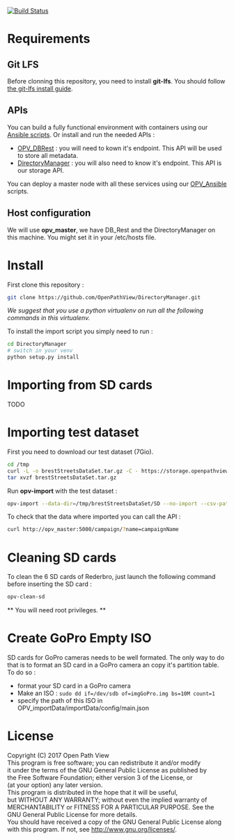 [![Build Status](https://travis-ci.org/OpenPathView/OPV_importData.svg?branch=master)](https://travis-ci.org/OpenPathView/OPV_importData)

# Requirements

## Git LFS
Before clonning this repository, you need to install **git-lfs**. You should follow [the git-lfs install guide](https://help.github.com/articles/installing-git-large-file-storage/).

## APIs
You can build a fully functional environment with containers using our [Ansible scripts](https://github.com/openpathview/opv_ansible).
Or install and run the needed APIs :
 - [OPV_DBRest](https://github.com/Openpathview/OPV_DBrest) : you will need to kown it's endpoint. This API will be used to store all metadata.
 - [DirectoryManager](https://github.com/OpenPathView/DirectoryManager) : you will also need to know it's endpoint. This API is our storage API.

You can deploy a master node with all these services using our [OPV_Ansible](https://github.com/OpenPathView/OPV_ansible) scripts.

## Host configuration
We will use **opv_master**, we have DB_Rest and the DirectoryManager on this machine. You might set it in your /etc/hosts file.

# Install

First clone this repository :
```bash
git clone https://github.com/OpenPathView/DirectoryManager.git
```

*We suggest that you use a python virtualenv on run all the following commands in this virtualenv.*

To install the import script you simply need to run :
```bash
cd DirectoryManager
# switch in your venv
python setup.py install
```

# Importing from SD cards
TODO

# Importing test dataset
First you need to download our test dataset (7Gio).
```bash
cd /tmp
curl -L -o brestStreetsDataSet.tar.gz -C - https://storage.openpathview.fr/testDataSets/2017/brestStreetsDataSet.tar.gz
tar xvzf brestStreetsDataSet.tar.gz
```

Run **opv-import** with the test dataset :
```bash
opv-import --data-dir=/tmp/brestStreetsDataSet/SD --no-import --csv-path=/tmp/brestStreetsDataSet/picturesInfo.csv --dir-manager-uri=http://opv_master:5005 --api-uri=http://opv_master:5000 15 campaignName
```

To check that the data where imported you can call the API :
```bash
curl http://opv_master:5000/campaign/?name=campaignName
```

# Cleaning SD cards
To clean the 6 SD cards of Rederbro, just launch the following command before inserting the SD card :
```bash
opv-clean-sd
```
** You will need root privileges. **

# Create GoPro Empty ISO
SD cards for GoPro cameras needs to be well formated. The only way to do that is to format an SD card in a GoPro camera an copy it's partition table.
To do so :
- format your SD card in a GoPro camera
- Make an ISO : `sudo dd if=/dev/sdb of=imgGoPro.img bs=10M count=1`
- specify the path of this ISO in OPV_importData/importData/config/main.json


# License

Copyright (C) 2017 Open Path View <br />
This program is free software; you can redistribute it and/or modify  <br />
it under the terms of the GNU General Public License as published by  <br />
the Free Software Foundation; either version 3 of the License, or  <br />
(at your option) any later version.  <br />
This program is distributed in the hope that it will be useful,  <br />
but WITHOUT ANY WARRANTY; without even the implied warranty of  <br />
MERCHANTABILITY or FITNESS FOR A PARTICULAR PURPOSE. See the  <br />
GNU General Public License for more details.  <br />
You should have received a copy of the GNU General Public License along  <br />
with this program. If not, see <http://www.gnu.org/licenses/>.  <br />

